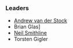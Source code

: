 ### Leaders

* [Andrew van der Stock](mailto:vanderaj@owasp.org)
* Brian Glas]
* [Neil Smithline](mailto:neil.smithline@owasp.org)
* Torsten Gigler
